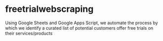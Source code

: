 # freetrialwebscraping

Using Google Sheets and Google Apps Script, we automate the process by which we identify a curated list of potential customers offer free trials on their services/products
